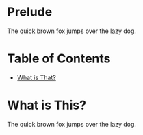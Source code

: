# Prelude

The quick brown fox jumps over the lazy dog.

# Table of Contents

- [What is That?](#what-is-that)

# What is This?

The quick brown fox jumps over the lazy dog.
